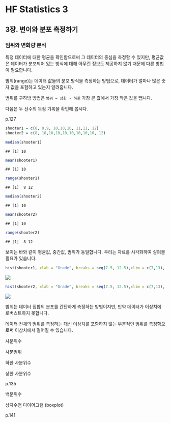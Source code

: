 HF Statistics 3
================

## 3장. 변이와 분포 측정하기

### 범위와 변화량 분석

특정 데이터에 대한 평균을 확인함으로써 그 데이터의 중심을 측정할 수 있지만, 평균값은 데이터가 분포되어 있는 방식에 대해 아무런
정보도 제공하지 않기 때문에 다른 방법이 필요합니다.

범위(range)는 데이터 값들의 분포 방식을 측정하는 방법으로, 데이터가 얼마나 많은 숫자 값을 포함하고 있는지 알려줍니다.

범위를 구하방 방법은 `범위 = 상한 - 하한` 가장 큰 값에서 가장 작은 값을 뺍니다.

다음은 두 선수의 득점 기록을 확인해 봅시다.

p.127

``` r
shooter1 = c(8, 9,9, 10,10,10, 11,11, 12)
shooter2 = c(8, 10,10,10,10,10,10,10,10, 12)

median(shooter1)
```

    ## [1] 10

``` r
mean(shooter1)
```

    ## [1] 10

``` r
range(shooter1)
```

    ## [1]  8 12

``` r
median(shooter2)
```

    ## [1] 10

``` r
mean(shooter2)
```

    ## [1] 10

``` r
range(shooter2)
```

    ## [1]  8 12

보이는 바와 같이 평균값, 중간값, 범위가 동일합니다. 우리는 자료를 시각화하여 살펴볼 필요가
있습니다.

``` r
hist(shooter1, xlab = "Grade", breaks = seq(7.5, 12.5),xlim = c(7,13), main = "Shooter1")
```

![](headfirst_chapter3_files/figure-gfm/unnamed-chunk-2-1.png)<!-- -->

``` r
hist(shooter2, xlab = "Grade", breaks = seq(7.5, 12.5),xlim = c(7,13), main = "Shooter2")
```

![](headfirst_chapter3_files/figure-gfm/unnamed-chunk-2-2.png)<!-- -->

범위는 데이터 집합의 분포를 간단하게 측정하는 방법이지만, 만약 데이터가 이상치에 로버스트하지 못합니다.

데이터 전체의 범위를 측정하는 대신 이상치를 포함하지 않는 부분적인 범위를 측정함으로써 이상치에서 멀어질 수 있습니다.

사분위수

사분범위

하한 사분위수

상한 사분위수

p.135

백분위수

상자수염 다이어그램 (boxplot)

p.141
